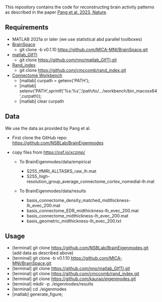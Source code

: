 This repository contains the code for reconstructing brain activity patterns as described in the paper [Pang et al. 2023, Nature](https://www.nature.com/articles/s41586-023-06098-1).

## Requirements
- MATLAB 2021a or later (we use statistical abd parallel toolboxes)
- [BrainSpace](https://brainspace.readthedocs.io/en/latest/index.html)
  - git clone -b v0.1.10 https://github.com/MICA-MNI/BrainSpace.git
- [matlab_GIfTI](https://github.com/nno/matlab_GIfTI)
  - git clone https://github.com/nno/matlab_GIfTI.git
- [Rand_index](https://github.com/cmccomb/rand_index)
  - git clone https://github.com/cmccomb/rand_index.git
- [Connectome Workbench](https://www.humanconnectome.org/software/get-connectome-workbench)
  - [matlab] curpath = getenv('PATH');
  - [matlab] setenv('PATH',sprintf('%s:%s','/path/to/.../workbench/bin_macosx64',curpath));
  - [matlab] clear curpath  
  
## Data
We use the data as provided by Pang et al.
- First clone the GitHub repo: https://github.com/NSBLab/BrainEigenmodes


- copy files from https://osf.io/xczmp/
  - To BrainEigenmodes/data/empirical
    - S255_tfMRI_ALLTASKS_raw_lh.mat
    - S255_high-resolution_group_average_connectome_cortex_nomedial-lh.mat

  - To BrainEigenmodes/data/results
    - basis_connectome_density_matched_midthickness-lh_evec_200.mat  
    - basis_connectome_EDR_midthickness-lh_evec_200.mat              
    - basis_connectome_midthickness-lh_evec_200.mat
    - basis_geometric_midthickness-lh_evec_200.txt
        
## Usage
- [terminal] git clone https://github.com/NSBLab/BrainEigenmodes.git (add data as described above)
- [terminal] git clone -b v0.1.10 https://github.com/MICA-MNI/BrainSpace.git
- [terminal] git clone https://github.com/nno/matlab_GIfTI.git
- [terminal] git clone https://github.com/cmccomb/rand_index.git
- [terminal] git clone https://github.com/kaurao/eigenmodes.git
- [terminal] mkdir -p ./eigenmodes/results
- [terminal] cd ./eigenmodes
- [matlab] generate_figure;
